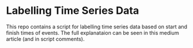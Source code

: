 # Labelling Time Series Data

This repo contains a script for labelling time series data based on start and finish times of events. The full explanataion can be seen in this medium article (and in script comments).
